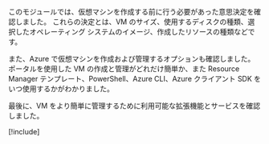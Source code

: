 このモジュールでは、仮想マシンを作成する前に行う必要があった意思決定を確認しました。 これらの決定とは、VM のサイズ、使用するディスクの種類、選択したオペレーティング システムのイメージ、作成したリソースの種類などです。

また、Azure で仮想マシンを作成および管理するオプションも確認しました。 ポータルを使用した VM の作成と管理がどれだけ簡単か、また Resource Manager テンプレート、PowerShell、Azure CLI、Azure クライアント SDK をいつ使用するかがわかりました。

最後に、VM をより簡単に管理するために利用可能な拡張機能とサービスを確認しました。

[!include[](../../../includes/azure-sandbox-cleanup.md)]